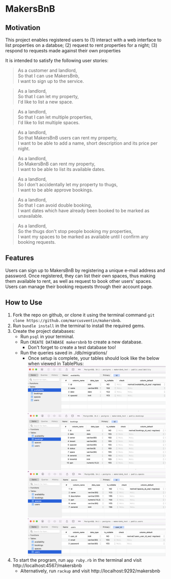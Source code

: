 # MakersBnB

## Motivation
This project enables registered users to 
    (1) interact with a web interface to list properties on a databse;
    (2) request to rent properties for a night;
    (3) respond to requests made against their own properties

It is intended to satisfy the following user stories:
> As a customer and landlord,  
> So that I can use MakersBnb,  
> I want to sign up to the service.

> As a landlord,  
> So that I can let my property,  
> I'd like to list a new space.

> As a landlord,  
> So that I can let multiple properties,  
> I'd like to list multiple spaces.

> As a landlord,  
> So that MakersBnB users can rent my property,  
> I want to be able to add a name, short description and its price per night.

> As a landlord,  
> So MakersBnB can rent my property,  
> I want to be able to list its available dates.

> As a landlord,  
> So I don't accidentally let my property to thugs,  
> I want to be able approve bookings.

> As a landlord,  
> So that I can avoid double booking,  
> I want dates which have already been booked to be marked as unavailable.

> As a landlord,  
> So the thugs don't stop people booking my properties,  
> I want my spaces to be marked as available until I confirm any booking requests.

## Features
Users can sign up to MakersBnB by registering a unique e-mail address and password. Once registered, they can list their own spaces, thus making them available to rent, as well as request to book other users' spaces.  
Users can manage their booking requests through their account page.

## How to Use
1. Fork the repo on github, or clone it using the terminal command `git clone https://github.com/marcusventin/makersbnb`.
2. Run `bundle install` in the terminal to install the required gems.
3. Create the project databases:
   * Run `psql` in your terminal.
   * Run `CREATE DATABASE makersbnb` to create a new database.
     * Don't forget to create a test database too!
   * Run the queries saved in ./db/migrations/
     * Once setup is complete, your tables should look like the below when viewed in TablePlus:
    ![ScreenShot](makersbnb_database_availability.png)
    ![ScreenShot](makersbnb_database_bookings.png)
    ![ScreenShot](makersbnb_database_spaces.png)
    ![ScreenShot](makersbnb_database_users.png)
4. To start the program, run `app ruby.rb` in the terminal and visit http://localhost:4567/makersbnb
    * Alternatively, run `rackup` and visit http://localhost:9292/makersbnb